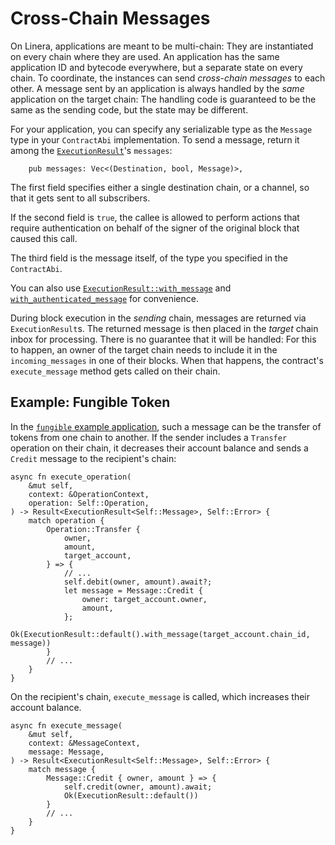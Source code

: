 # Cross-Chain Messages

On Linera, applications are meant to be multi-chain: They are instantiated on every chain
where they are used. An application has the same application ID and bytecode everywhere,
but a separate state on every chain. To coordinate, the instances can send
_cross-chain messages_ to each other. A message sent by an application is always handled
by the _same_ application on the target chain: The handling code is guaranteed to be the
same as the sending code, but the state may be different.

For your application, you can specify any serializable type as the `Message` type in your
`ContractAbi` implementation. To send a message, return it among the
[`ExecutionResult`](https://docs.rs/linera-sdk/latest/linera_sdk/struct.ExecutionResult.html)'s
`messages`:

```rust,ignore
    pub messages: Vec<(Destination, bool, Message)>,
```

The first field specifies either a single destination chain, or a channel, so that it gets
sent to all subscribers.

If the second field is `true`, the callee is allowed to perform actions that require
authentication on behalf of the signer of the original block that caused this call.

The third field is the message itself, of the type you specified in the `ContractAbi`.

You can also use
[`ExecutionResult::with_message`](https://docs.rs/linera-sdk/latest/linera_sdk/struct.ExecutionResult.html#method.with_message)
and
[`with_authenticated_message`](https://docs.rs/linera-sdk/latest/linera_sdk/struct.ExecutionResult.html#method.with_authenticated_message)
for convenience.

During block execution in the _sending_ chain, messages are returned via
`ExecutionResult`s. The returned message is then placed in the _target_ chain inbox for
processing. There is no guarantee that it will be handled: For this to happen, an owner of
the target chain needs to include it in the `incoming_messages` in one of their blocks.
When that happens, the contract's `execute_message` method gets called on their chain.

## Example: Fungible Token

In the
[`fungible` example application](https://github.com/linera-io/linera-protocol/tree/main/examples/fungible),
such a message can be the transfer of tokens from
one chain to another. If the sender includes a `Transfer` operation on their chain, it
decreases their account balance and sends a `Credit` message to the recipient's chain:

```rust,ignore
async fn execute_operation(
    &mut self,
    context: &OperationContext,
    operation: Self::Operation,
) -> Result<ExecutionResult<Self::Message>, Self::Error> {
    match operation {
        Operation::Transfer {
            owner,
            amount,
            target_account,
        } => {
            // ...
            self.debit(owner, amount).await?;
            let message = Message::Credit {
                owner: target_account.owner,
                amount,
            };
            Ok(ExecutionResult::default().with_message(target_account.chain_id, message))
        }
        // ...
    }
}
```

On the recipient's chain, `execute_message` is called, which increases their account
balance.

```rust,ignore
async fn execute_message(
    &mut self,
    context: &MessageContext,
    message: Message,
) -> Result<ExecutionResult<Self::Message>, Self::Error> {
    match message {
        Message::Credit { owner, amount } => {
            self.credit(owner, amount).await;
            Ok(ExecutionResult::default())
        }
        // ...
    }
}
```
